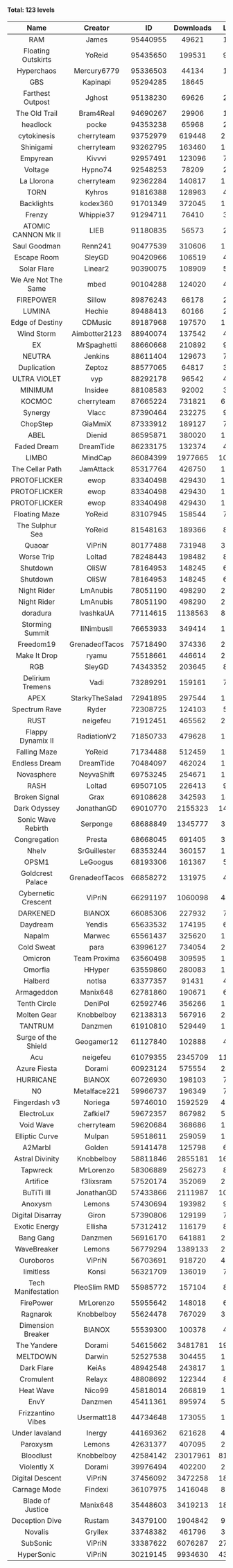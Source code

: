 #### Total: 123 levels

| Name | Creator | ID | Downloads | Likes |
|:---:|:---:|:---:|:---:|:---:|
| RAM | James | 95440955 | 49621 | 1665
| Floating Outskirts | YoReid | 95435650 | 199531 | 9843
| Hyperchaos | Mercury6779 | 95336503 | 44134 | 1740
| GBS | Kapinapi | 95294285 | 18645 | 753
| Farthest Outpost | Jghost | 95138230 | 69626 | 2465
| The Old Trail | Bram4Real | 94690267 | 29906 | 1235
| headlock | pocke | 94353238 | 65968 | 2183
| cytokinesis | cherryteam | 93752979 | 619448 | 28601
| Shinigami | cherryteam | 93262795 | 163460 | 10461
| Empyrean | Kivvvi | 92957491 | 123096 | 7810
| Voltage | Hypno74 | 92548253 | 78209 | 2527
| La Llorona | cherryteam | 92362284 | 140817 | 11744
| TORN | Kyhros | 91816388 | 128963 | 4379
| Backlights | kodex360 | 91701349 | 372045 | 13537
| Frenzy | Whippie37 | 91294711 | 76410 | 3353
| ATOMIC CANNON Mk II | LIEB | 91180835 | 56573 | 2305
| Saul Goodman | Renn241 | 90477539 | 310606 | 12663
| Escape Room | SleyGD | 90420966 | 106519 | 4230
| Solar Flare | Linear2 | 90390075 | 108909 | 5127
| We Are Not The Same | mbed | 90104288 | 124020 | 4630
| FIREPOWER | Sillow | 89876243 | 66178 | 2852
| LUMINA | Hechie | 89488413 | 60166 | 2786
| Edge of Destiny | CDMusic | 89187968 | 197570 | 12152
| Wind Storm | Aimbotter2123 | 88940074 | 137542 | 4851
| EX | MrSpaghetti | 88660668 | 210892 | 9735
| NEUTRA | Jenkins | 88611404 | 129673 | 7239
| Duplication | Zeptoz | 88577065 | 64817 | 3203
| ULTRA VIOLET | vyp | 88292178 | 96542 | 4184
| MINIMUM | Insidee | 88108583 | 92002 | 3788
| KOCMOC | cherryteam | 87665224 | 731821 | 62420
| Synergy | Vlacc | 87390464 | 232275 | 9682
| ChopStep | GiaMmiX | 87333912 | 189127 | 7552
| ABEL | Dienid | 86595871 | 380020 | 15821
| Faded Dream | DreamTide | 86233175 | 132374 | 4667
| LIMBO | MindCap | 86084399 | 1977665 | 107154
| The Cellar Path | JamAttack | 85317764 | 426750 | 15337
| PROTOFLICKER | ewop | 83340498 | 429430 | 12817
| PROTOFLICKER | ewop | 83340498 | 429430 | 12817
| PROTOFLICKER | ewop | 83340498 | 429430 | 12817
| Floating Maze | YoReid | 83107945 | 158544 | 7517
| The Sulphur Sea | YoReid | 81548163 | 189366 | 8321
| Quaoar | ViPriN | 80177488 | 731948 | 32511
| Worse Trip | Loltad | 78248443 | 198482 | 8483
| Shutdown | OliSW | 78164953 | 148245 | 6150
| Shutdown | OliSW | 78164953 | 148245 | 6150
| Night Rider | LmAnubis | 78051190 | 498290 | 25881
| Night Rider | LmAnubis | 78051190 | 498290 | 25881
| doradura | IvashkaUA | 77114615 | 1138563 | 84895
| Storming Summit | IINimbusII | 76653933 | 349414 | 17776
| Freedom19 | GrenadeofTacos | 75718490 | 374336 | 20133
| Make It Drop | ryamu | 75518661 | 446614 | 25300
| RGB | SleyGD | 74343352 | 203645 | 8317
| Delirium Tremens | Vadi | 73289291 | 159161 | 7846
| APEX | StarkyTheSalad | 72941895 | 297544 | 11691
| Spectrum Rave | Ryder | 72308725 | 124103 | 5739
| RUST | neigefeu | 71912451 | 465562 | 20124
| Flappy Dynamix II | RadiationV2 | 71850733 | 479628 | 16618
| Falling Maze | YoReid | 71734488 | 512459 | 19426
| Endless Dream | DreamTide | 70484097 | 462024 | 19377
| Novasphere | NeyvaShift | 69753245 | 254671 | 11988
| RASH | Loltad | 69507105 | 226413 | 9910
| Broken Signal | Grax | 69108628 | 342593 | 14092
| Dark Odyssey | JonathanGD | 69010770 | 2155323 | 143231
| Sonic Wave Rebirth | Serponge | 68688849 | 1345777 | 37656
| Congregation | Presta | 68668045 | 691405 | 39218
| Nhelv | SrGuillester | 68353244 | 360157 | 18430
| OPSM1 | LeGoogus | 68193306 | 161367 | 5324
| Goldcrest Palace | GrenadeofTacos | 66858272 | 131975 | 4106
| Cybernetic Crescent | ViPriN | 66291197 | 1060098 | 44970
| DARKENED | BIANOX | 66085306 | 227932 | 7273
| Daydream | Yendis | 65633532 | 174195 | 6117
| Napalm | Marwec | 65561437 | 325620 | 19542
| Cold Sweat | para | 63996127 | 734054 | 25755
| Omicron | Team Proxima | 63560498 | 309595 | 16782
| Omorfia | HHyper | 63559860 | 280083 | 11033
| Halberd | notlsa | 63377357 | 91431 | 4009
| Armageddon | Manix648 | 62781860 | 190671 | 6999
| Tenth Circle | DeniPol | 62592746 | 356266 | 16841
| Molten Gear | Knobbelboy | 62138313 | 567916 | 24906
| TANTRUM | Danzmen | 61910810 | 529449 | 18971
| Surge of the Shield | Geogamer12 | 61127840 | 102888 | 4688
| Acu | neigefeu | 61079355 | 2345709 | 114192
| Azure Fiesta | Dorami | 60923124 | 575554 | 24789
| HURRICANE | BIANOX | 60726930 | 198103 | 7817
| N0 | Metalface221 | 59966737 | 196349 | 7290
| Fingerdash v3 | Noriega | 59746010 | 1592529 | 42181
| ElectroLux | Zafkiel7 | 59672357 | 867982 | 52347
| Void Wave | cherryteam | 59620684 | 368686 | 19341
| Elliptic Curve | Mulpan | 59518611 | 259059 | 10539
| A2Marbl | Golden | 59141478 | 125798 | 6357
| Astral Divinity | Knobbelboy | 58811846 | 2855181 | 163423
| Tapwreck | MrLorenzo | 58306889 | 256273 | 8370
| Artifice | f3lixsram | 57520174 | 352069 | 22901
| BuTiTi III | JonathanGD | 57433866 | 2111987 | 107952
| Anoxysm | Lemons | 57430694 | 193982 | 9182
| Digital Disarray | Giron | 57390806 | 129199 | 7434
| Exotic Energy | Ellisha | 57312412 | 116179 | 8329
| Bang Gang | Danzmen | 56916170 | 641881 | 26794
| WaveBreaker | Lemons | 56779294 | 1389133 | 29703
| Ouroboros | ViPriN | 56703691 | 918720 | 48063
| limitless | Konsi | 56321709 | 136019 | 7068
| Tech Manifestation | PleoSlim RMD | 55985772 | 157104 | 8272
| FirePower | MrLorenzo | 55955642 | 148018 | 6262
| Ragnarok | Knobbelboy | 55624478 | 767029 | 39421
| Dimension Breaker | BIANOX | 55539300 | 100378 | 4381
| The Yandere | Dorami | 54615662 | 3481781 | 190427
| MELTDOWN | Darwin | 52527538 | 304455 | 17194
| Dark Flare | KeiAs | 48942548 | 243817 | 11247
| Cromulent | Relayx | 48808692 | 122344 | 8889
| Heat Wave | Nico99 | 45818014 | 266819 | 15693
| EnvY | Danzmen | 45411361 | 895974 | 52760
| Frizzantino Vibes | Usermatt18 | 44734648 | 173055 | 12251
| Under lavaland | Inergy | 44169362 | 621628 | 41505
| Paroxysm | Lemons | 42631377 | 407095 | 22175
| Bloodlust | Knobbelboy | 42584142 | 23017961 | 818594
| Violently X | Dorami | 39976494 | 402200 | 23739
| Digital Descent | ViPriN | 37456092 | 3472258 | 186576
| Carnage Mode | Findexi | 36107975 | 1416048 | 83899
| Blade of Justice | Manix648 | 35448603 | 3419213 | 183448
| Deception Dive | Rustam | 34379100 | 1904842 | 96668
| Novalis | Gryllex | 33748382 | 461796 | 30647
| SubSonic | ViPriN | 33387622 | 6076287 | 277720
| HyperSonic | ViPriN | 30219145 | 9934630 | 434088
